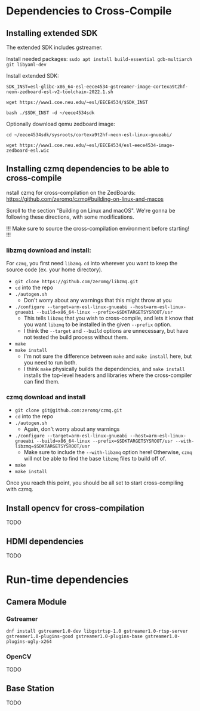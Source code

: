# Dependencies to Cross-Compile

## Installing extended SDK

The extended SDK includes gstreamer.

Install needed packages:
`sudo apt install build-essential gdb-multiarch git libyaml-dev`

Install extended SDK:
```
SDK_INST=esl-glibc-x86_64-esl-eece4534-gstreamer-image-cortexa9t2hf-neon-zedboard-esl-v2-toolchain-2022.1.sh

wget https://www1.coe.neu.edu/~esl/EECE4534/$SDK_INST

bash ./$SDK_INST -d ~/eece4534sdk
```

Optionally download qemu zedboard image:
```
cd ~/eece4534sdk/sysroots/cortexa9t2hf-neon-esl-linux-gnueabi/

wget https://www1.coe.neu.edu/~esl/EECE4534/esl-eece4534-image-zedboard-esl.wic
```

## Installing czmq dependencies to be able to cross-compile

nstall czmq for cross-compilation on the ZedBoards: https://github.com/zeromq/czmq#building-on-linux-and-macos

Scroll to the section "Building on Linux and macOS". We're gonna be following these directions, with some modifications. 

!!! Make sure to source the cross-compilation environment before starting! !!!

### libzmq download and install:

For `czmq`, you first need `libzmq`. `cd` into wherever you want to keep the source code (ex. your home directory). 

- `git clone https://github.com/zeromq/libzmq.git`
- `cd` into the repo
- `./autogen.sh`
  - Don't worry about any warnings that this might throw at you
- `./configure --target=arm-esl-linux-gnueabi --host=arm-esl-linux-gnueabi --build=x86_64-linux --prefix=$SDKTARGETSYSROOT/usr`
  - This tells `libzmq` that you wish to cross-compile, and lets it know that you want `libzmq` to be installed in the given `--prefix` option. 
  - I think the `--target` and `--build` options are unnecessary, but have not tested the build process without them. 
- `make`
- `make install`
  - I'm not sure the difference between `make` and `make install` here, but you need to run both. 
  - I think `make` physically builds the dependencies, and `make install` installs the top-level headers and libraries where the cross-compiler can find them. 

### czmq download and install

- `git clone git@github.com:zeromq/czmq.git`
- `cd` into the repo
- `./autogen.sh`
  - Again, don't worry about any warnings
- `./configure --target=arm-esl-linux-gnueabi --host=arm-esl-linux-gnueabi --build=x86_64-linux --prefix=$SDKTARGETSYSROOT/usr --with-libzmq=$SDKTARGETSYSROOT/usr`
  - Make sure to include the `--with-libzmq` option here! Otherwise, `czmq` will not be able to find the base `libzmq` files to build off of.
- `make`
- `make install`

Once you reach this point, you should be all set to start cross-compiling with czmq.

## Install opencv for cross-compilation

TODO

## HDMI dependencies

TODO

# Run-time dependencies

## Camera Module

### Gstreamer

`dnf install gstreamer1.0-dev libgstrtsp-1.0 gstreamer1.0-rtsp-server gstreamer1.0-plugins-good gstreamer1.0-plugins-base gstreamer1.0-plugins-ugly-x264`

### OpenCV

TODO

## Base Station

TODO

